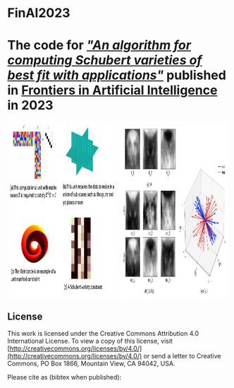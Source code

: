 # FinAI2023
The code for [**_"An algorithm for computing Schubert varieties of best fit with applications"_**](https://www.frontiersin.org/articles/10.3389/frai.2023.1274830/full) published in [Frontiers in Artificial Intelligence](https://www.frontiersin.org/journals/artificial-intelligence) in 2023
=======
<p align="center">
  <img src="https://raw.githubusercontent.com/kkarimov/FinAI2023/main/abstract_nodes_slides.png" alt="" style="height: 400px; width: 49%; margin: 0px; display: inline-block; vertical-align: top;">
  <img src="https://raw.githubusercontent.com/kkarimov/FinAI2023/main/fig10.jpg" alt="" style="height: 400px; width: 49%; margin: 0px; display: inline-block; vertical-align: top;">
</p>


## License
This work is licensed under the Creative Commons Attribution 4.0 International License. To view a copy of this license, visit [http://creativecommons.org/licenses/by/4.0/](http://creativecommons.org/licenses/by/4.0/) or send a letter to Creative Commons, PO Box 1866, Mountain View, CA 94042, USA.

Please cite as (bibtex when published):

<p>&nbsp;</p>

